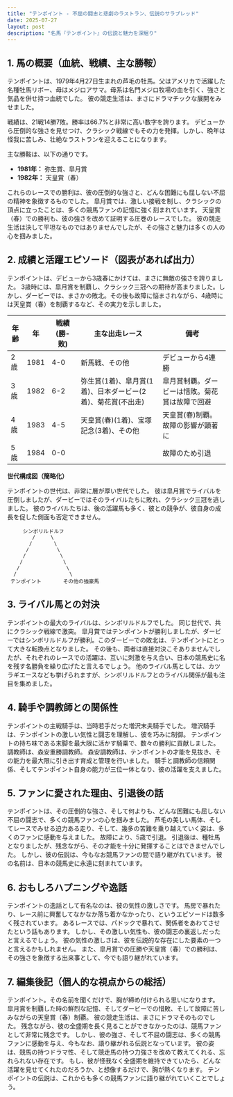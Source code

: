 ```yaml
---
title: "テンポイント - 不屈の闘志と悲劇のラストラン、伝説のサラブレッド"
date: 2025-07-27
layout: post
description: "名馬『テンポイント』の伝説と魅力を深堀り"
---
```


## 1. 馬の概要（血統、戦績、主な勝鞍）

テンポイントは、1979年4月27日生まれの芦毛の牡馬。父はアメリカで活躍した名種牡馬リボー、母はメジロアサマ。母系は名門メジロ牧場の血を引く、強さと気品を併せ持つ血統でした。  彼の競走生活は、まさにドラマチックな展開をみせました。

戦績は、21戦14勝7敗。勝率は66.7%と非常に高い数字を誇ります。  デビューから圧倒的な強さを見せつけ、クラシック戦線でもその力を発揮。しかし、晩年は怪我に苦しみ、壮絶なラストランを迎えることになります。

主な勝鞍は、以下の通りです。

* **1981年：** 弥生賞、皐月賞
* **1982年：** 天皇賞（春）


これらのレースでの勝利は、彼の圧倒的な強さと、どんな困難にも屈しない不屈の精神を象徴するものでした。  皐月賞では、激しい接戦を制し、クラシックの頂点に立ったことは、多くの競馬ファンの記憶に強く刻まれています。 天皇賞（春）での勝利も、彼の強さを改めて証明する圧巻のレースでした。  彼の競走生活は決して平坦なものではありませんでしたが、その強さと魅力は多くの人の心を掴みました。


## 2. 成績と活躍エピソード（図表があれば出力）

テンポイントは、デビューから3歳春にかけては、まさに無敵の強さを誇りました。  3歳時には、皐月賞を制覇し、クラシック三冠への期待が高まりました。しかし、ダービーでは、まさかの敗北。その後も故障に悩まされながら、4歳時には天皇賞（春）を制覇するなど、その実力を示しました。


| 年齢 | 年 | 戦績 (勝-敗) | 主な出走レース | 備考 |
|---|---|---|---|---|
| 2歳 | 1981 | 4-0 | 新馬戦、その他 |  デビューから4連勝 |
| 3歳 | 1982 | 6-2 | 弥生賞(1着)、皐月賞(1着)、日本ダービー(2着)、菊花賞(不出走) | 皐月賞制覇。ダービーは惜敗。菊花賞は故障で回避 |
| 4歳 | 1983 | 4-5 | 天皇賞(春)(1着)、宝塚記念(3着)、その他 | 天皇賞(春)制覇。故障の影響が顕著に |
| 5歳 | 1984 | 0-0 |  |  故障のため引退 |


**世代構成図（簡略化）**

テンポイントの世代は、非常に層が厚い世代でした。  彼は皐月賞でライバルを圧倒しましたが、ダービーではそのライバルたちに敗れ、クラシック三冠を逃しました。  彼のライバルたちは、後の活躍馬も多く、彼との競争が、彼自身の成長を促した側面も否定できません。


```
     シンボリルドルフ
        /     \
       /       \
      /         \
     /           \
    /             \
   /               \
  /                 \
 テンポイント       その他の強豪馬
```


## 3. ライバル馬との対決

テンポイントの最大のライバルは、シンボリルドルフでした。  同じ世代で、共にクラシック戦線で激突。  皐月賞ではテンポイントが勝利しましたが、ダービーではシンボリルドルフが勝利。このダービーでの敗北は、テンポイントにとって大きな転換点となりました。  その後も、両者は直接対決こそありませんでしたが、それぞれのレースでの活躍は、互いに刺激を与え合い、日本の競馬史に名を残す名勝負を繰り広げたと言えるでしょう。  他のライバル馬としては、カツラギエースなども挙げられますが、シンボリルドルフとのライバル関係が最も注目を集めました。


## 4. 騎手や調教師との関係性

テンポイントの主戦騎手は、当時若手だった増沢末夫騎手でした。  増沢騎手は、テンポイントの激しい気性と闘志を理解し、彼を巧みに制御。  テンポイントの持ち味である末脚を最大限に活かす騎乗で、数々の勝利に貢献しました。  調教師は、森安重勝調教師。  森安調教師は、テンポイントの才能を見抜き、その能力を最大限に引き出す育成と管理を行いました。  騎手と調教師の信頼関係、そしてテンポイント自身の能力が三位一体となり、彼の活躍を支えました。


## 5. ファンに愛された理由、引退後の話

テンポイントは、その圧倒的な強さ、そして何よりも、どんな困難にも屈しない不屈の闘志で、多くの競馬ファンの心を掴みました。  芦毛の美しい馬体、そしてレースでみせる迫力ある走り、そして、幾多の苦難を乗り越えていく姿は、多くのファンに感動を与えました。  故障により、5歳で引退。  引退後は、種牡馬となりましたが、残念ながら、その才能を十分に発揮することはできませんでした。  しかし、彼の伝説は、今もなお競馬ファンの間で語り継がれています。  彼の名前は、日本の競馬史に永遠に刻まれています。


## 6. おもしろハプニングや逸話

テンポイントの逸話として有名なのは、彼の気性の激しさです。  馬房で暴れたり、レース前に興奮してなかなか落ち着かなかったり、というエピソードは数多く残されています。  あるレースでは、パドックで暴れて、関係者をあわてさせたという話もあります。  しかし、その激しい気性も、彼の闘志の裏返しだったと言えるでしょう。  彼の気性の激しさは、彼を伝説的な存在にした要素の一つと言えるかもしれません。  また、皐月賞での圧勝や天皇賞（春）での勝利は、その強さを象徴する出来事として、今でも語り継がれています。


## 7. 編集後記（個人的な視点からの総括）

テンポイント。その名前を聞くだけで、胸が締め付けられる思いになります。  皐月賞を制覇した時の鮮烈な記憶、そしてダービーでの惜敗、そして故障に苦しみながらの天皇賞（春）制覇。  彼の競走生活は、まさにドラマそのものでした。  残念ながら、彼の全盛期を長く見ることができなかったのは、競馬ファンとして非常に残念です。  しかし、彼の強さ、そして不屈の闘志は、多くの競馬ファンに感動を与え、今もなお、語り継がれる伝説となっています。  彼の姿は、競馬の持つドラマ性、そして競走馬の持つ力強さを改めて教えてくれる、忘れられない存在です。  もし、彼が怪我なく全盛期を維持できていたら、どんな活躍を見せてくれたのだろうか、と想像するだけで、胸が熱くなります。  テンポイントの伝説は、これからも多くの競馬ファンに語り継がれていくことでしょう。
